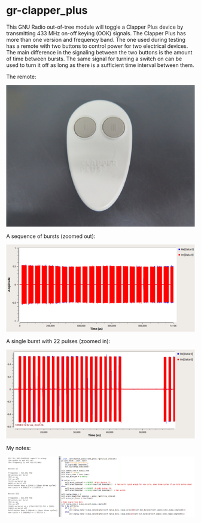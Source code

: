 # gr-clapper_plus

This GNU Radio out-of-tree module will toggle a Clapper Plus device by transmitting 433 MHz on-off keying (OOK) signals. The Clapper Plus has more than one version and frequency band. The one used during testing has a remote with two buttons to control power for two electrical devices. The main difference in the signaling between the two buttons is the amount of time between bursts. The same signal for turning a switch on can be used to turn it off as long as there is a sufficient time interval between them.

The remote: 

![Clapper Remote](/examples/Clapper_Plus_915_Remote.png)

A sequence of bursts (zoomed out):

![Clapper Signal Zoom Out](/examples/Clapper_Plus_433_time.png)

A single burst with 22 pulses (zoomed in):

![Clapper Signal Zoom In](/examples/Clapper_Plus_433_zoom.png)

My notes:

![Clapper Notes](/examples/Clapper_Plus_433.png)
